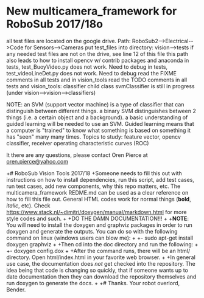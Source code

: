 # New multicamera_framework for RoboSub 2017/18o
all test files are located on the google drive. Path: RoboSub2-->Electrical-->Code for Sensors-->Cameras
put test_files into directory: vision-->tests
if any needed test files are not on the drive, see line 12 of this file
this path also leads to how to install opencv w/ contrib packages and anaconda
in tests, test_BuoyVideo.py does not work. Need to debug
in tests, test_videoLineDet.py does not work. Need to debug
read the FIXME comments in all tests and in vision_tools
read the TODO comments in all tests and vision_tools: 
classifier child class svmClassifier is still in progress (under vision-->vision-->classifiers)

NOTE: an SVM (support vector machine) is a type of classifier that can distinguish between different things.
a binary SVM distinguishes between 2 things (i.e. a certain object and a background). a basic understanding of
guided learning will be needed to use an SVM. Guided learning means that a computer is "trained" to know what something
is based on something it has "seen" many many times.
Topics to study: feature vector, opencv classifier, receiver operating characteristic curves (ROC)


It there are any questions, please contact Oren Pierce at oren.pierce@yahoo.com

+# RoboSub Vision Tools 2017/18
+Someone needs to fill this out with instructions on how to install dependencies, run this script, add test cases, run test cases, add new components, why this repo matters, etc.  The multicamera_framework REDME.md can be used as a clear reference on how to fill this file out. General HTML codes work for normal things (<B>bold</B>, <I>italic</I>, etc).  Check https://www.stack.nl/~dimitri/doxygen/manual/markdown.html for more style codes and such.
+
+DO THE DAMN DOCUMENTATION!!!
+
+<B>NOTE</B>:  You will need to install the doxygen and graphviz packages in order to run doxygen and generate the outputs.  You can do so with the following command on linux (windows users can blow me):
+
+-  sudo apt-get install doxygen graphviz
+
+Then cd into the doc directory and run the following:
+  
+-  doxygen config.dox
+
+After the command runs, there will be an html/ directory.  Open html/index.html in your favorite web browser.
+
+In general use case, the documentation does <I>not</I> get checked into the repository.  The idea being that code is changing so quickly, that if someone wants up to date documentation then they can download the repository themselves and run doxygen to generate the docs.
+
+# Thanks. Your robot overlord, Bender.
